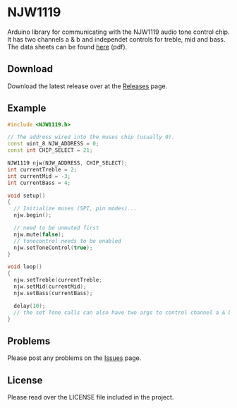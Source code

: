 # NJW1119

Arduino library for communicating with the NJW1119 audio tone control chip. It has two channels a & b and independet controls for treble, mid and bass.
The data sheets can be found [here](ihttps://www.nisshinbo-microdevices.co.jp/en/pdf/datasheet/NJW1119A_E.pdf) (pdf).

## Download

Download the latest release over at the [Releases](https://github.com/felix1024/NJW1119/releases) page.

## Example

```c++
#include <NJW1119.h>

// The address wired into the muses chip (usually 0).
const uint_8 NJW_ADDRESS = 0;
const int CHIP_SELECT = 21;

NJW1119 njw(NJW_ADDRESS, CHIP_SELECT);
int currentTreble = 2;
int currentMid = -3;
int currentBass = 4;

void setup()
{
  // Initialize muses (SPI, pin modes)...
  njw.begin();

  // need to be unmuted first
  njw.mute(false);
  // tonecontrol needs to be enabled
  njw.setToneControl(true);
}

void loop()
{
  njw.setTreble(currentTreble;
  njw.setMid(currentMid);
  njw.setBass(currentBass);

  delay(10);
  // the set Tone calls can also have two args to control channel a & b indepently.
}

```

## Problems

Please post any problems on the [Issues](https://github.com/felix1024/njw1119/issues) page.

## License

Please read over the LICENSE file included in the project.

